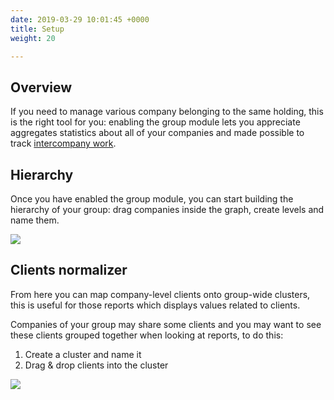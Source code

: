 ```yaml
---
date: 2019-03-29 10:01:45 +0000
title: Setup
weight: 20

---
```

## Overview

If you need to manage various company belonging to the same holding, this is the right tool for you: enabling the group module lets you appreciate aggregates statistics about all of your companies and made possible to track [intercompany work](/budget/index#make-a-task-intercompany).

## Hierarchy

Once you have enabled the group module, you can start building the hierarchy of your group: drag companies inside the graph, create levels and name them.

![](/uploads/group.png)

## Clients normalizer

From here you can map company-level clients onto group-wide clusters, this is useful for those reports which displays values related to clients.

Companies of your group may share some clients and you may want to see these clients grouped together when looking at reports, to do this:

1.	Create a cluster and name it
2.	Drag & drop clients into the cluster	 

![](/uploads/clients-normalizer.png)